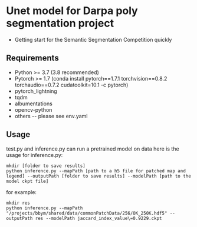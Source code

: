 # Unet model for Darpa poly segmentation project
- Getting start for the Semantic Segmentation Competition quickly

## Requirements
- Python >= 3.7 (3.8 recommended)
- Pytorch >= 1.7 (conda install pytorch==1.7.1 torchvision==0.8.2 torchaudio==0.7.2 cudatoolkit=10.1 -c pytorch)
- pytorch_lightning
- tqdm
- albumentations
- opencv-python
- others -- please see env.yaml

## Usage
test.py and inference.py can run a pretrained model on data here is the usage for inference.py:

```
mkdir [folder to save results] 
python inference.py --mapPath [path to a h5 file for patched map and legend] --outputPath [folder to save results] --modelPath [path to the model ckpt file]
```

for example:
```
mkdir res
python inference.py --mapPath "/projects/bbym/shared/data/commonPatchData/256/OK_250K.hdf5" --outputPath res --modelPath jaccard_index_value\=0.9229.ckpt
```
